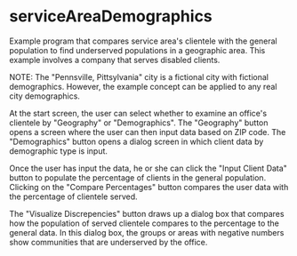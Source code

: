 # serviceAreaDemographics
Example program that compares service area's clientele with the general population to find underserved populations in a geographic area. This example involves a company that serves disabled clients.

NOTE: The "Pennsville, Pittsylvania" city is a fictional city with fictional demographics. However, the example concept can be applied to any real city demographics.

At the start screen, the user can select whether to examine an office's clientele by "Geography" or "Demographics". The "Geography" button opens a screen where the user can then input data based on ZIP code. The "Demographics" button opens a dialog screen in which client data by demographic type is input. 

Once the user has input the data, he or she can click the "Input Client Data" button to populate the percentage of clients in the general population. Clicking on the "Compare Percentages" button compares the user data with the percentage of clientele served. 

The "Visualize Discrepencies" button draws up a dialog box that compares how the population of served clientele compares to the percentage to the general data. In this dialog box, the groups or areas with negative numbers show communities that are underserved by the office.



